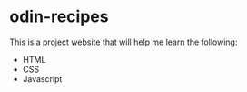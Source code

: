 # odin-recipes
This is a project website that will help me learn the following:
- HTML
- CSS
- Javascript
